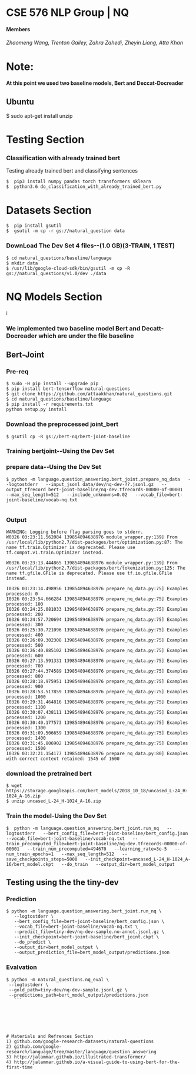 
# CSE 576 NLP Group | NQ

#### Members
###### Zhaomeng Wang, Trenton Gailey, Zahra Zahedi, Zheyin Liang, Atta Khan


# Note:
#### At this point we used two baseline models, Bert and Deccat-Docreader
## Ubuntu
$ sudo apt-get install unzip

# Testing Section


### Classification with already trained bert

Testing already trained bert and classifying sentences

```
$  pip3 install numpy pandas torch transformers sklearn
$  python3.6 do_classification_with_already_trained_bert.py
```



# Datasets Section

```
$  pip install gsutil
$  gsutil -m cp -r gs://natural_question data

```
### DownLoad The Dev Set 4 files--(1.0 GB)(3-TRAIN, 1 TEST)
```
$ cd natural_questions/baseline/language
$ mkdir data
$ /usr/lib/google-cloud-sdk/bin/gsutil -m cp -R gs://natural_questions/v1.0/dev ./data
```




# NQ Models Section 
i
### We implemented two baseline model Bert and Decatt-Docreader which are under the file baseline
## Bert-Joint

### Pre-req
```
$ sudo -H pip install --upgrade pip
$ pip install bert-tensorflow natural-questions
$ git clone https://github.com/attaakkhan/natural_questions.git
$ cd natural_questions/baseline/language
$ pip install -r requirements.txt
python setup.py install

```



### Download the preprocessed joint_bert

```
$ gsutil cp -R gs://bert-nq/bert-joint-baseline
```


### Training bertjoint--Using the Dev Set
### prepare data--Using the Dev Set
```
$ python -m language.question_answering.bert_joint.prepare_nq_data   --logtostderr   --input_jsonl data/dev/nq-dev-??.jsonl.gz   --output_tfrecord bert-joint-baseline/nq-dev.tfrecords-00000-of-00001   --max_seq_length=512   --include_unknowns=0.02   --vocab_file=bert-joint-baseline/vocab-nq.txt


```

### Output
```
WARNING: Logging before flag parsing goes to stderr.
W0326 03:23:11.562084 139854894638976 module_wrapper.py:139] From /usr/local/lib/python2.7/dist-packages/bert/optimization.py:87: The name tf.train.Optimizer is deprecated. Please use tf.compat.v1.train.Optimizer instead.

W0326 03:23:13.444865 139854894638976 module_wrapper.py:139] From /usr/local/lib/python2.7/dist-packages/bert/tokenization.py:125: The name tf.gfile.GFile is deprecated. Please use tf.io.gfile.GFile instead.

I0326 03:23:14.498956 139854894638976 prepare_nq_data.py:75] Examples processed: 0
I0326 03:23:54.666284 139854894638976 prepare_nq_data.py:75] Examples processed: 100
I0326 03:24:25.081033 139854894638976 prepare_nq_data.py:75] Examples processed: 200
I0326 03:24:57.720694 139854894638976 prepare_nq_data.py:75] Examples processed: 300
I0326 03:25:30.721096 139854894638976 prepare_nq_data.py:75] Examples processed: 400
I0326 03:26:09.302308 139854894638976 prepare_nq_data.py:75] Examples processed: 500
I0326 03:26:40.885102 139854894638976 prepare_nq_data.py:75] Examples processed: 600
I0326 03:27:13.591331 139854894638976 prepare_nq_data.py:75] Examples processed: 700
I0326 03:27:44.374589 139854894638976 prepare_nq_data.py:75] Examples processed: 800
I0326 03:28:18.975951 139854894638976 prepare_nq_data.py:75] Examples processed: 900
I0326 03:28:53.517859 139854894638976 prepare_nq_data.py:75] Examples processed: 1000
I0326 03:29:31.464816 139854894638976 prepare_nq_data.py:75] Examples processed: 1100
I0326 03:30:07.438111 139854894638976 prepare_nq_data.py:75] Examples processed: 1200
I0326 03:30:40.177573 139854894638976 prepare_nq_data.py:75] Examples processed: 1300
I0326 03:31:09.506659 139854894638976 prepare_nq_data.py:75] Examples processed: 1400
I0326 03:31:45.806902 139854894638976 prepare_nq_data.py:75] Examples processed: 1500
I0326 03:32:21.154177 139854894638976 prepare_nq_data.py:80] Examples with correct context retained: 1545 of 1600

```
### download the pretrained bert
```
$ wget https://storage.googleapis.com/bert_models/2018_10_18/uncased_L-24_H-1024_A-16.zip
$ unzip uncased_L-24_H-1024_A-16.zip 
```
### Train the model-Using the Dev Set
```
$  python -m language.question_answering.bert_joint.run_nq   --logtostderr   --bert_config_file=bert-joint-baseline/bert_config.json   --vocab_file=bert-joint-baseline/vocab-nq.txt   --train_precomputed_file=bert-joint-baseline/nq-dev.tfrecords-00000-of-00001   --train_num_precomputed=494670   --learning_rate=3e-5   --num_train_epochs=1   --max_seq_length=512   --save_checkpoints_steps=5000   --init_checkpoint=uncased_L-24_H-1024_A-16/bert_model.ckpt   --do_train   --output_dir=bert_model_output
```

## Testing using the the tiny-dev


### Prediction
```
$ python -m language.question_answering.bert_joint.run_nq \
   --logtostderr \
   --bert_config_file=bert-joint-baseline/bert_config.json \
   --vocab_file=bert-joint-baseline/vocab-nq.txt \
   --predict_file=tiny-dev/nq-dev-sample.no-annot.jsonl.gz \
   --init_checkpoint=bert-joint-baseline/bert_joint.ckpt \
   --do_predict \
   --output_dir=bert_model_output \
   --output_prediction_file=bert_model_output/predictions.json
  ```
### Evalvation

  ```
$ python -m natural_questions.nq_eval \
   --logtostderr \
   --gold_path=tiny-dev/nq-dev-sample.jsonl.gz \
   --predictions_path=bert_model_output/predictions.json
     ```

 
   
   
   
   
# Materials and Refrences Section
1) github.com/google-research-datasets/natural-questions
2) github.com/google-research/language/tree/master/language/question_answering
3) http://jalammar.github.io/illustrated-transformer/
4) http://jalammar.github.io/a-visual-guide-to-using-bert-for-the-first-time



